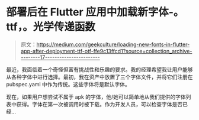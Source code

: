 # 部署后在 Flutter 应用中加载新字体-。ttf，。光学传递函数

> 原文：<https://medium.com/geekculture/loading-new-fonts-in-flutter-app-after-deployment-ttf-otf-ffe9c13ffcd1?source=collection_archive---------17----------------------->

最近，我面临着一个奇怪但富有挑战性和乐趣的要求。我的经理希望我让用户能够从各种字体中进行选择。最初，我在资产中放置了三个字体文件，并将它们注册在 pubspec.yaml 中作为传统。这些字体将是默认字体。

现在，如果用户想尝试不属于 apk 的字体，他/她可以简单地从我们提供的字体列表中获得。字体在第一次被调用时被下载。作为开发人员，可以检查字体是否已经…